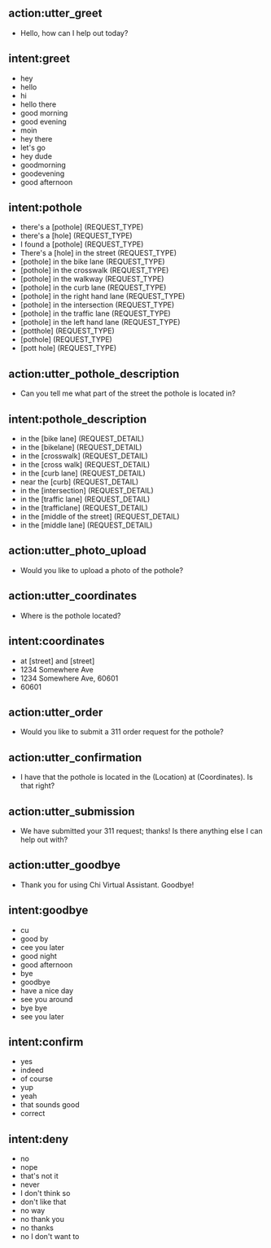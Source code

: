 ## action:utter_greet
- Hello, how can I help out today?

## intent:greet
- hey
- hello
- hi
- hello there
- good morning
- good evening
- moin
- hey there
- let's go
- hey dude
- goodmorning
- goodevening
- good afternoon

## intent:pothole
- there's a [pothole] (REQUEST_TYPE)
- there's a [hole] (REQUEST_TYPE)
- I found a [pothole] (REQUEST_TYPE)
- There's a [hole] in the street (REQUEST_TYPE)
- [pothole] in the bike lane (REQUEST_TYPE)
- [pothole] in the crosswalk (REQUEST_TYPE)
- [pothole] in the walkway (REQUEST_TYPE)
- [pothole] in the curb lane (REQUEST_TYPE)
- [pothole] in the right hand lane (REQUEST_TYPE)
- [pothole] in the intersection (REQUEST_TYPE)
- [pothole] in the traffic lane (REQUEST_TYPE)
- [pothole] in the left hand lane (REQUEST_TYPE)
- [potthole] (REQUEST_TYPE)
- [pothole] (REQUEST_TYPE)
- [pott hole] (REQUEST_TYPE)

## action:utter_pothole_description
- Can you tell me what part of the street the pothole is located in?

## intent:pothole_description
- in the [bike lane] (REQUEST_DETAIL)
- in the [bikelane] (REQUEST_DETAIL)
- in the [crosswalk] (REQUEST_DETAIL)
- in the [cross walk] (REQUEST_DETAIL)
- in the [curb lane] (REQUEST_DETAIL)
- near the [curb] (REQUEST_DETAIL)
- in the [intersection] (REQUEST_DETAIL)
- in the [traffic lane] (REQUEST_DETAIL)
- in the [trafficlane] (REQUEST_DETAIL)
- in the [middle of the street] (REQUEST_DETAIL)
- in the [middle lane] (REQUEST_DETAIL)

## action:utter_photo_upload
- Would you like to upload a photo of the pothole?

## action:utter_coordinates
- Where is the pothole located?

## intent:coordinates
- at [street] and [street]
- 1234 Somewhere Ave
- 1234 Somewhere Ave, 60601
- 60601

## action:utter_order
- Would you like to submit a 311 order request for the pothole?

## action:utter_confirmation
- I have that the pothole is located in the (Location) at (Coordinates). Is that right?

## action:utter_submission
- We have submitted your 311 request; thanks! Is there anything else I can help out with?

## action:utter_goodbye
- Thank you for using Chi Virtual Assistant. Goodbye!

## intent:goodbye
- cu
- good by
- cee you later
- good night
- good afternoon
- bye
- goodbye
- have a nice day
- see you around
- bye bye
- see you later

## intent:confirm
- yes
- indeed
- of course
- yup
- yeah
- that sounds good
- correct

## intent:deny
- no
- nope
- that's not it
- never
- I don't think so
- don't like that
- no way
- no thank you
- no thanks
- no I don't want to


